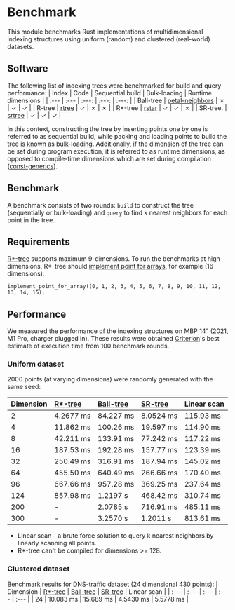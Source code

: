 # Benchmark
This module benchmarks Rust implementations of multidimensional indexing structures using uniform (random) and clustered (real-world) datasets. 

## Software
The following list of indexing trees were benchmarked for build and query performance: 
| Index      | Code                                                             | Sequential build    | Bulk-loading  | Runtime dimensions  |
| :---       |     :---                                                         | :---:               | :---:         | :---:    |
| Ball-tree  | [petal-neighbors](https://github.com/petabi/petal-neighbors)     | &cross;             | &check;       | &check;  |
| R-tree     | [rtree](https://github.com/tidwall/rtree.rs)                     | &check;             | &cross;       | &cross;  |
| R*-tree    | [rstar](https://github.com/georust/rstar)                        | &check;             | &check;       | &cross;  |
| SR-tree.   | [srtree](https://github.com/aicers/srtree)                       | &check;             | &check;       | &check;  |

In this context, constructing the tree by inserting points one by one is referred to as sequential build, 
while packing and loading points to build the tree is known as bulk-loading. Additionally, 
if the dimension of the tree can be set during program execution, it is referred to as runtime dimensions, 
as opposed to compile-time dimensions which are set during compilation ([const-generics](https://blog.rust-lang.org/2021/02/26/const-generics-mvp-beta.html#what-are-const-generics)).


## Benchmark
A benchmark consists of two rounds: `build` to construct the tree (sequentially or bulk-loading) and `query` to find k nearest neighbors for each point in the tree.

## Requirements
[R*-tree](https://github.com/georust/rstar) supports maximum 9-dimensions. To run the benchmarks at high dimensions, R*-tree should [implement point for arrays](https://github.com/georust/rstar/blob/27f74beaf2a79dff11fd4e7f1c6fc97f8b54b367/rstar/src/point.rs#L348), for example (16-dimensions):
```
implement_point_for_array!(0, 1, 2, 3, 4, 5, 6, 7, 8, 9, 10, 11, 12, 13, 14, 15);
```

## Performance
We measured the performance of the indexing structures on MBP 14" (2021, M1 Pro, charger plugged in). These results were obtained [Criterion](https://github.com/bheisler/criterion.rs)'s best estimate of execution time from 100 benchmark rounds.

### Uniform dataset
 2000 points (at varying dimensions) were randomly generated with the same seed:

| Dimension      | [R*-tree](https://github.com/georust/rstar) | [Ball-tree](https://github.com/petabi/petal-neighbors) | [SR-tree](https://github.com/aicers/srtree)       | Linear scan    |
| :---           | :---                                         | :---                                                   | :---          | :---      |
| 2              | 4.2677 ms                                    | 84.227 ms                                              | 8.0524 ms     | 115.93 ms |
| 4              | 11.862 ms                                    | 100.26 ms                                              | 19.597 ms     | 114.90 ms |
| 8              | 42.211 ms                                    | 133.91 ms                                              | 77.242 ms     | 117.22 ms |
| 16             | 187.53 ms                                    | 192.28 ms                                              | 157.77 ms     | 123.39 ms |
| 32             | 250.49 ms                                    | 316.91 ms                                              | 187.94 ms     | 145.02 ms |
| 64             | 455.50 ms                                    | 640.49 ms                                              | 266.66 ms     | 170.40 ms |
| 96             | 667.66 ms                                    | 957.28 ms                                              | 369.25 ms     | 237.64 ms |
| 124            | 857.98 ms                                    | 1.2197 s                                               | 468.42 ms     | 310.74 ms |
| 200            | -                                            | 2.0785 s                                               | 716.91 ms     | 485.11 ms |
| 300            | -                                            | 3.2570 s                                               | 1.2011 s      | 813.61 ms |

- Linear scan - a brute force solution to query k nearest neighbors by linearly scanning all points.    
- R*-tree can't be compiled for dimensions >= 128. 

### Clustered dataset
Benchmark results for DNS-traffic dataset (24 dimensional 430 points):
| Dimension      | [R*-tree](https://github.com/georust/rstar) | [Ball-tree](https://github.com/petabi/petal-neighbors) | [SR-tree](https://github.com/aicers/srtree)       | Linear scan    |
| :---           | :---                                         | :---                                                   | :---          | :---      |
| 24             | 10.083 ms                                    | 15.689 ms                                              | 4.5430 ms     | 5.5778 ms |
